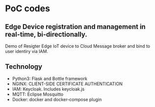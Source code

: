 
# PoC codes
## Edge Device registration and management in real-time, bi-directionally.

Demo of Resigter Edge IoT device to Cloud Message broker and bind to user identiry via IAM.

## Technology

- Python3: Flask and Bottle framework
- NGINX: CLIENT-SIDE CERTIFICATE AUTHENTICATION
- IAM: Keycloak. Includes keycloak.js
- MQTT: Eclipse Mosquitto
- Docker: docker and docker-compose plugin


